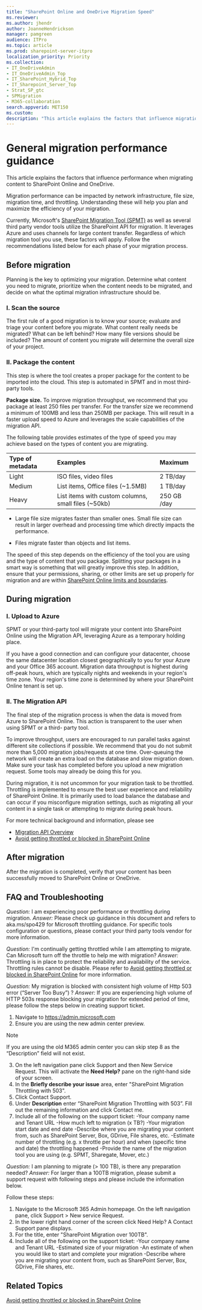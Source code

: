 ```yaml
---
title: "SharePoint Online and OneDrive Migration Speed"
ms.reviewer: 
ms.author: jhendr
author: JoanneHendrickson
manager: pamgreen
audience: ITPro
ms.topic: article
ms.prod: sharepoint-server-itpro
localization_priority: Priority
ms.collection:
- IT_OneDriveAdmin
- IT_OneDriveAdmin_Top
- IT_SharePoint_Hybrid_Top
- IT_Sharepoint_Server_Top
- Strat_SP_gtc
- SPMigration
- M365-collaboration
search.appverid: MET150
ms.custom: 
description: "This article explains the factors that influence migration speed at each phase while using the SharePoint Online Migration API."
---
```


# General migration performance guidance

This article explains the factors that influence performance when migrating content to SharePoint Online and OneDrive.

Migration performance can be impacted by network infrastructure, file size, migration time, and throttling. Understanding these will help you plan and maximize the efficiency of your migration.

Currently, Microsoft's [SharePoint Migration Tool (SPMT)](https://docs.microsoft.com/en-us/sharepointmigration/introducing-the-sharepoint-migration-tool) as well as several third party vendor tools utilize the SharePoint API for migration. It leverages Azure and uses channels for large content transfer.  Regardless of which migration tool you use, these factors will apply. Follow the recommendations listed below for each phase of your migration process.

## Before migration

Planning is the key to optimizing your migration.  Determine what content you need to migrate,  prioritize when the content needs to be migrated, and decide on what the optimal migration infrastructure should be.

### I. Scan the source

The first rule of a good migration is to know your source; evaluate and triage your content before you migrate. What content really needs be migrated? What can be left behind? How many file versions should be included? The amount of content you migrate will determine the overall size of your project. 

### II. Package the content
This step is where the tool creates a proper package for the content to be imported into the cloud. This step is automated in SPMT and in most third-party tools. 

**Package size.** To improve migration throughput, we recommend that you package at least 250 files per transfer. For the transfer size we recommend a minimum of 100MB and less than 250MB per package. This will result in a faster upload speed to Azure and leverages the scale capabilities of the migration API.

The following table provides estimates of the type of speed you may achieve based on the types of content you are migrating.  


|**Type of metadata**|**Examples**|**Maximum**|
|:-----|:-----|:-----|
|Light|ISO files, video files |2 TB/day|
|Medium |List items, Office files (~1.5MB)|1 TB/day|
|Heavy|List items with custom columns, small files (~50kb)|250 GB /day|


- Large file size migrates faster than smaller ones. Small file size can result in larger overhead and processing time which directly impacts the performance.

- Files migrate faster than objects and list items.

The speed of this step depends on the efficiency of the tool you are using and the type of content that you package. Splitting your packages in a smart way is something that will greatly improve this step. In addition, ensure that your permissions, sharing, or other limits are set up properly for migration and are within [SharePoint Online limits and boundaries](https://docs.microsoft.com/en-us/office365/servicedescriptions/sharepoint-online-service-description/sharepoint-online-limits).


## During migration


### I. Upload to Azure
SPMT or your third-party tool will migrate your content into SharePoint Online using the Migration API, leveraging Azure as a temporary holding place.

If you have a good connection and can configure your datacenter, choose the same datacenter location closest geographically to you for your Azure and your Office 365 account. 
Migration data throughput is highest during off-peak hours, which are typically nights and weekends in your region's time zone. Your region's time zone is determined by where your SharePoint Online tenant is set up.



### II. The Migration API

The final step of the migration process is when the data is moved from Azure to SharePoint Online. This action is transparent to the user when using SPMT or a third- party tool.

To improve throughput, users are encouraged to run parallel tasks against different site collections if possible. We recommend that you do not submit more than 5,000 migration jobs/requests at one time. Over-queuing the network will create an extra load on the database and slow migration down. Make sure your task has completed before you upload a new migration request. Some tools may already be doing this for you.

During migration, it is not uncommon for your migration task to be throttled. Throttling is implemented to ensure the best user experience and reliability of SharePoint Online. It is primarily used to load balance the database and can occur if you misconfigure migration settings, such as migrating all your content in a single task or attempting to migrate during peak hours. 


For more technical background and information, please see 
- [Migration API Overview](https://docs.microsoft.com/en-us/sharepoint/dev/apis/migration-api-overview) 
- [Avoid getting throttled or blocked in SharePoint Online](http://go.microsoft.com/fwlink/?LinkID=619858&amp;clcid=0x409)

## After migration
After the migration is completed, verify that your content has been successfully moved to SharePoint Online or OneDrive.

## FAQ and Troubleshooting

*Question:* I am experiencing poor performance or throttling during migration.
*Answer:*  Please check up guidance in this document and refers to aka.ms/spo429 for Microsoft throttling guidance. For specific tools configuration or questions, please contact your third party tools vendor for more information.


*Question:* I'm continually getting throttled while I am attempting to migrate. Can Microsoft turn off the throttle to help me with migration?
*Answer:*  Throttling is in place to protect the reliability and availability of the service. Throttling rules cannot be disable. Please refer to [Avoid getting throttled or blocked in SharePoint Online](https://docs.microsoft.com/en-us/sharepoint/dev/general-development/how-to-avoid-getting-throttled-or-blocked-in-sharepoint-online) for more information.


*Question:* My migration is blocked with consistent high volume of Http 503 error (“Server Too Busy”) ?
*Answer:* If you are experiencing high volume of HTTP 503s response blocking your migration for extended period of time, please follow the steps below in creating support ticket.
1.	Navigate to https://admin.microsoft.com
2.	Ensure you are using the new admin center preview.

>[!Note]
>If you are using the old M365 admin center you can skip step 8 as the “Description” field will not exist.

3.	On the left navigation pane click Support and then New Service Request. This will activate the **Need Help?** pane on the right-hand side of your screen.
4.	In the **Briefly describe your issue** area, enter "SharePoint Migration Throttling with 503".
5.	Click Contact Support.
6.	Under **Description** enter “SharePoint Migration Throttling with 503”. Fill out the remaining information and click Contact me.
7.	Include all of the following on the support ticket:
    -Your company name and Tenant URL
    -How much left to migration (x TB?) 
    -Your migration start date and end date 
    -Describe where you are migrating your content from, such as SharePoint Server, Box, GDrive, File shares, etc. 
    -Estimate number of throttling (e.g. x throttle per hour) and when (specific time and date) the throttling happened 
    -Provide the name of the migration tool you are using (e.g. SPMT, Sharegate, Mover, etc.)


*Question:* I am planning to migrate (> 100 TB), is there any preparation needed?
*Answer:* For larger than a 100TB migration, please submit a support request with following steps and please include the information below. 

Follow these steps:
1. Navigate to the Microsoft 365 Admin homepage. On the left navigation pane, click Support > New service Request.
2. In the lower right hand corner of the screen click Need Help? A Contact Support pane displays.
3.	For the title, enter "SharePoint Migration over 100TB".
4.	Include all of the following on the support ticket: 
    -Your company name and Tenant URL
    -Estimated size of your migration
    -An estimate of when you would like to start and complete your migration
    -Describe where you are migrating your content from, such as SharePoint Server, Box, GDrive, File shares, etc.




## Related Topics

[Avoid getting throttled or blocked in SharePoint Online](http://go.microsoft.com/fwlink/?LinkID=619858&amp;clcid=0x409)

